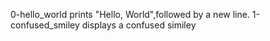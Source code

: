 0-hello_world prints "Hello, World",followed by a new line.
1-confused_smiley displays a confused similey
